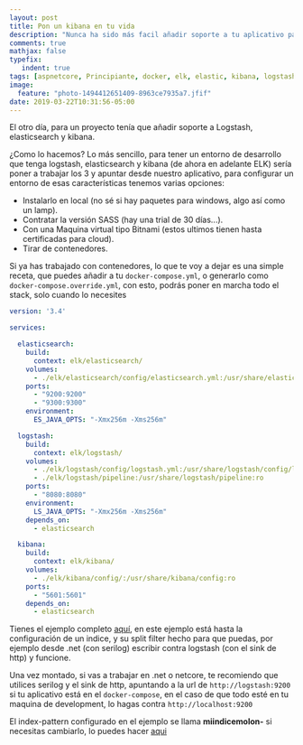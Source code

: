 ```yaml
---
layout: post
title: Pon un kibana en tu vida  
description: "Nunca ha sido más facil añadir soporte a tu aplicativo para que funcione con los productos de Elastic Logstash y Kibana"
comments: true
mathjax: false
typefix:
   indent: true
tags: [aspnetcore, Principiante, docker, elk, elastic, kibana, logstash]
image:
  feature: "photo-1494412651409-8963ce7935a7.jfif"
date: 2019-03-22T10:31:56-05:00
---
```

El otro día, para un proyecto tenía que añadir soporte a Logstash, elasticsearch y kibana. 

¿Como lo hacemos? Lo más sencillo, para tener un entorno de desarrollo que tenga logstash, elasticsearch y kibana (de ahora en adelante ELK) sería poner a trabajar los 3 y apuntar desde nuestro aplicativo, para configurar un entorno de esas características tenemos varias opciones:
- Instalarlo en local (no sé si hay paquetes para windows, algo así como un lamp).
- Contratar la versión SASS (hay una trial de 30 días...).
- Con una Maquina virtual tipo Bitnami (estos ultimos tienen hasta certificadas para cloud).
- Tirar de contenedores.

Si ya has trabajado con contenedores, lo que te voy a dejar es una simple receta, que puedes añadir a tu ```docker-compose.yml```, o generarlo como ```docker-compose.override.yml```, con esto, podrás poner en marcha todo el stack, solo cuando lo necesites
```yml
version: '3.4'

services:

  elasticsearch:
    build:
      context: elk/elasticsearch/
    volumes:
      - ./elk/elasticsearch/config/elasticsearch.yml:/usr/share/elasticsearch/config/elasticsearch.yml:ro
    ports:
      - "9200:9200"
      - "9300:9300"
    environment:
      ES_JAVA_OPTS: "-Xmx256m -Xms256m"

  logstash:
    build:
      context: elk/logstash/
    volumes:
      - ./elk/logstash/config/logstash.yml:/usr/share/logstash/config/logstash.yml:ro
      - ./elk/logstash/pipeline:/usr/share/logstash/pipeline:ro
    ports:
      - "8080:8080"
    environment:
      LS_JAVA_OPTS: "-Xmx256m -Xms256m"
    depends_on:
      - elasticsearch

  kibana:
    build:
      context: elk/kibana/
    volumes:
      - ./elk/kibana/config/:/usr/share/kibana/config:ro
    ports:
      - "5601:5601"
    depends_on:
      - elasticsearch
```
Tienes el ejemplo completo [aquí](https://github.com/jmanuelcorral/elkSampleCompose), en este ejemplo está hasta la configuración de un indice, y su split filter hecho para que puedas, por ejemplo desde .net (con serilog) escribir contra logstash (con el sink de http) y funcione.

Una vez montado, si vas a trabajar en .net o netcore, te recomiendo que utilices serilog y el sink de http, apuntando a la url de ```http://logstash:9200``` si tu aplicativo está en el ```docker-compose```, en el caso de que todo esté en tu maquina de development, lo hagas contra ```http://localhost:9200```

El index-pattern configurado en el ejemplo se llama **miindicemolon-** si necesitas cambiarlo, lo puedes hacer [aqui](https://github.com/jmanuelcorral/elkSampleCompose/blob/master/elk/logstash/pipeline/logstash.conf)